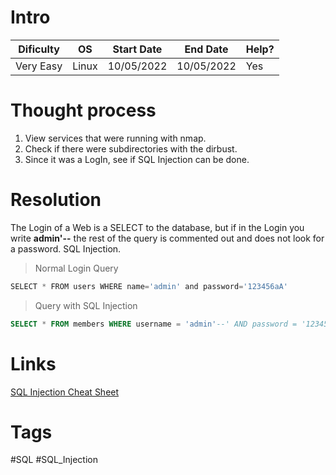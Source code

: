 # Intro
| Dificulty | OS | Start Date | End Date | Help? |
|---|---|---|---|---|
| Very Easy | Linux | 10/05/2022 | 10/05/2022 | Yes |


# Thought process
1. View services that were running with nmap.
2. Check if there were subdirectories with the dirbust.
3. Since it was a LogIn, see if SQL Injection can be done.


# Resolution
The Login of a Web is a SELECT to the database, but if in the Login you write **admin'--** the rest of the query is commented out and does not look for a password. SQL Injection. 

> Normal Login Query
```sql
SELECT * FROM users WHERE name='admin' and password='123456aA'
```

> Query with SQL Injection
```sql
SELECT * FROM members WHERE username = 'admin'--' AND password = '123456aA'
```


# Links
[SQL Injection Cheat Sheet](https://www.invicti.com/blog/web-security/sql-injection-cheat-sheet/)


# Tags
#SQL #SQL_Injection
